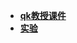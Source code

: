 - [**qk教授课件**](https://pan.baidu.com/s/1IkES9tCKhskFwcd3_ADiDg)
- [**实验**](https://pan.baidu.com/s/1j937t6J1PATAtoLQncTdNw)
